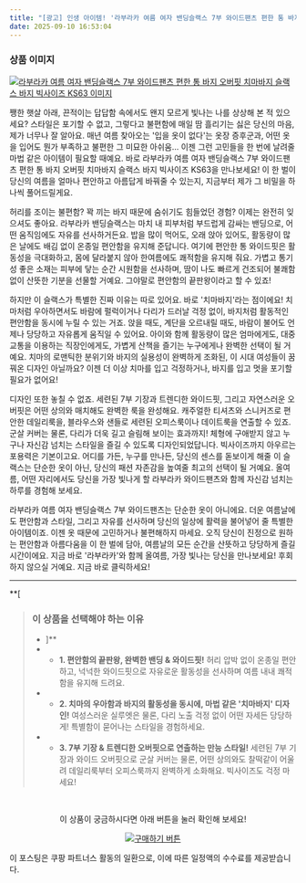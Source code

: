 ```yaml
---
title: "[광고] 인생 아이템! '라부라카 여름 여자 밴딩슬랙스 7부 와이드팬츠 편한 통 바지 오버핏 치마바지 슬랙스 바지 빅사이즈 KS63'을(를) 만나보세요."
date: 2025-09-10 16:53:04
---
```

### 상품 이미지
[![라부라카 여름 여자 밴딩슬랙스 7부 와이드팬츠 편한 통 바지 오버핏 치마바지 슬랙스 바지 빅사이즈 KS63 이미지](https://ads-partners.coupang.com/image1/ZbR6kOEga2Llu4DMZaaMhACPG3N9WjDb5NIlmfk_FPoFeMrfGKd1OzcZnSbbU_eYMmEjY0rF0JkLJPwFAsWZ84n1E5YVS7l_l2eoMOgdPb2mbIJos-11KS5Hxu8hWUtaTX-89OtoArwwANYjPHtrAX7xlk0Js7t-4N60K6Z-EO3I2X4LKM14dc-yxpk9tuoxodcbKx4iKJt_nSIg1EMURoQ0mBlYL5-zeW1dnLnJQUPIeUdl1tfeOndyjL5X4sYbE0jQB9GRAfXhTTtQfhnqK9iT4vOsXO4wRX1pgBXgb1C4bUEMFQKtaDYPXg==)](https://link.coupang.com/re/AFFSDP?lptag=AF8916626&pageKey=8826467634&itemId=25720928922&vendorItemId=92302473666&traceid=V0-153-3c94fa719effe054&clickBeacon=9213e0b0-8e66-11f0-a751-5662f39e4ad5%7E3&requestid=20250911015243691319247195&token=31850C%7CMIXED)

쨍한 햇살 아래, 끈적이는 답답함 속에서도 왠지 모르게 빛나는 나를 상상해 본 적 있으세요? 스타일은 포기할 수 없고, 그렇다고 불편함에 매일 땀 흘리기는 싫은 당신의 마음, 제가 너무나 잘 알아요. 매년 여름 찾아오는 '입을 옷이 없다'는 옷장 증후군과, 어떤 옷을 입어도 뭔가 부족하고 불편한 그 미묘한 아쉬움... 이젠 그런 고민들을 한 번에 날려줄 마법 같은 아이템이 필요할 때예요. 바로 라부라카 여름 여자 밴딩슬랙스 7부 와이드팬츠 편한 통 바지 오버핏 치마바지 슬랙스 바지 빅사이즈 KS63을 만나보세요! 이 한 벌이 당신의 여름을 얼마나 편안하고 아름답게 바꿔줄 수 있는지, 지금부터 제가 그 비밀을 하나씩 풀어드릴게요.

허리를 조이는 불편함? 꽉 끼는 바지 때문에 숨쉬기도 힘들었던 경험? 이제는 완전히 잊으셔도 좋아요. 라부라카 밴딩슬랙스는 마치 내 피부처럼 부드럽게 감싸는 밴딩으로, 어떤 움직임에도 자유를 선사하거든요. 밥을 많이 먹어도, 오래 앉아 있어도, 활동량이 많은 날에도 배김 없이 온종일 편안함을 유지해 준답니다. 여기에 편안한 통 와이드핏은 활동성을 극대화하고, 몸에 달라붙지 않아 한여름에도 쾌적함을 유지해 줘요. 가볍고 통기성 좋은 소재는 피부에 닿는 순간 시원함을 선사하며, 땀이 나도 빠르게 건조되어 불쾌함 없이 산뜻한 기분을 선물할 거예요. 그야말로 편안함의 끝판왕이라고 할 수 있죠!

하지만 이 슬랙스가 특별한 진짜 이유는 따로 있어요. 바로 '치마바지'라는 점이에요! 치마처럼 우아하면서도 바람에 펄럭이거나 다리가 드러날 걱정 없이, 바지처럼 활동적인 편안함을 동시에 누릴 수 있는 거죠. 앉을 때도, 계단을 오르내릴 때도, 바람이 불어도 언제나 당당하고 자유롭게 움직일 수 있어요. 아이와 함께 활동량이 많은 엄마에게도, 대중교통을 이용하는 직장인에게도, 가볍게 산책을 즐기는 누구에게나 완벽한 선택이 될 거예요. 치마의 로맨틱한 분위기와 바지의 실용성이 완벽하게 조화된, 이 시대 여성들이 꿈꿔온 디자인 아닐까요? 이젠 더 이상 치마를 입고 걱정하거나, 바지를 입고 멋을 포기할 필요가 없어요!

디자인 또한 놓칠 수 없죠. 세련된 7부 기장과 트렌디한 와이드핏, 그리고 자연스러운 오버핏은 어떤 상의와 매치해도 완벽한 룩을 완성해요. 캐주얼한 티셔츠와 스니커즈로 편안한 데일리룩을, 블라우스와 샌들로 세련된 오피스룩이나 데이트룩을 연출할 수 있죠. 군살 커버는 물론, 다리가 더욱 길고 슬림해 보이는 효과까지! 체형에 구애받지 않고 누구나 자신감 넘치는 스타일을 즐길 수 있도록 디자인되었답니다. 빅사이즈까지 아우르는 포용력은 기본이고요. 어디를 가든, 누구를 만나든, 당신의 센스를 돋보이게 해줄 이 슬랙스는 단순한 옷이 아닌, 당신의 패션 자존감을 높여줄 최고의 선택이 될 거예요. 올여름, 어떤 자리에서도 당신을 가장 빛나게 할 라부라카 와이드팬츠와 함께 자신감 넘치는 하루를 경험해 보세요.

라부라카 여름 여자 밴딩슬랙스 7부 와이드팬츠는 단순한 옷이 아니에요. 더운 여름날에도 편안함과 스타일, 그리고 자유를 선사하며 당신의 일상에 활력을 불어넣어 줄 특별한 아이템이죠. 이젠 옷 때문에 고민하거나 불편해하지 마세요. 오직 당신이 진정으로 원하는 편안함과 아름다움을 이 한 벌에 담아, 여름날의 모든 순간을 산뜻하고 당당하게 즐길 시간이에요. 지금 바로 '라부라카'와 함께 올여름, 가장 빛나는 당신을 만나보세요! 후회하지 않으실 거예요. 지금 바로 클릭하세요!

---

**[


> ### 이 상품을 선택해야 하는 이유
> - ]**
> - *   **1. 편안함의 끝판왕, 완벽한 밴딩 & 와이드핏!** 허리 압박 없이 온종일 편안하고, 넉넉한 와이드핏으로 자유로운 활동성을 선사하며 여름 내내 쾌적함을 유지해 드려요.
> - *   **2. 치마의 우아함과 바지의 활동성을 동시에, 마법 같은 '치마바지' 디자인!** 여성스러운 실루엣은 물론, 다리 노출 걱정 없이 어떤 자세든 당당하게! 특별함이 묻어나는 스타일을 경험하세요.
> - *   **3. 7부 기장 & 트렌디한 오버핏으로 연출하는 만능 스타일!** 세련된 7부 기장과 와이드 오버핏으로 군살 커버는 물론, 어떤 상의와도 찰떡같이 어울려 데일리룩부터 오피스룩까지 완벽하게 소화해요. 빅사이즈도 걱정 마세요!


<br>

<div align="center">
  <p>이 상품이 궁금하시다면 아래 버튼을 눌러 확인해 보세요!</p>
  <a href="https://link.coupang.com/re/AFFSDP?lptag=AF8916626&pageKey=8826467634&itemId=25720928922&vendorItemId=92302473666&traceid=V0-153-3c94fa719effe054&clickBeacon=9213e0b0-8e66-11f0-a751-5662f39e4ad5%7E3&requestid=20250911015243691319247195&token=31850C%7CMIXED" target="_blank">
    <img src="https://img.shields.io/badge/지금 바로 구매하기-FF5722?style=for-the-badge&logo=coupa&logoColor=white" alt="구매하기 버튼">
  </a>
</div>

이 포스팅은 쿠팡 파트너스 활동의 일환으로, 이에 따른 일정액의 수수료를 제공받습니다.
